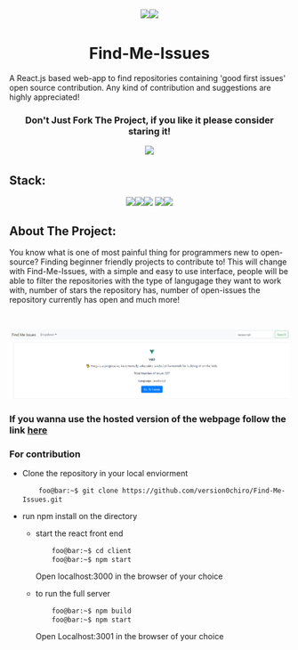 # <p align="center"><img src="https://img.icons8.com/emoji/48/000000/magnifying-glass-tilted-right-emoji.png"/><img src="https://img.icons8.com/emoji/48/000000/magnifying-glass-tilted-left-emoji.png"/></p>


# <h1 align="center">Find-Me-Issues </h1>
A React.js based web-app to find repositories containing 'good first issues' open source contribution. Any kind of contribution  and suggestions are highly appreciated!

### <p align="center">Don't Just Fork The Project, if you like it please consider staring it!<p align="center"><img src="https://img.icons8.com/bubbles/50/000000/star.png"/> 

## Stack:
<p align="center"><img src="https://img.icons8.com/bubbles/50/000000/react.png"/><img src="https://img.icons8.com/dusk/50/000000/javascript.png"/><img src="https://img.icons8.com/cute-clipart/50/000000/github.png"/> <img src="https://img.icons8.com/color/50/000000/material-ui.png"/><img src="https://img.icons8.com/color/50/000000/nodejs.png"/></p>

## About The Project:
You know what is one of most painful thing for programmers new to open-source? Finding beginner friendly projects to contribute to! This will change with Find-Me-Issues, 
with a simple and easy to use interface, people will be able to filter the repositories with the type of langugage they want to work with, number of stars the repository has,
number of open-issues the repository currently has open and much more!

<br>

![Webpage](assets/main_website.PNG?raw=true)


### If you wanna use the hosted version of the webpage follow the link [here](https://find-me-issues.herokuapp.com/)


### For contribution
- Clone the repository in your local enviorment

    ```console
        foo@bar:~$ git clone https://github.com/version0chiro/Find-Me-Issues.git
    ```
- run npm install on the directory 
  - start the react front end 
    ```console
        foo@bar:~$ cd client
        foo@bar:~$ npm start
    ```
    Open localhost:3000 in the browser of your choice
    
  - to run the full server
    ```console
        foo@bar:~$ npm build
        foo@bar:~$ npm start
    ```
    Open Localhost:3001 in the browser of your choice
  
